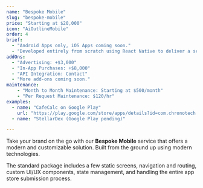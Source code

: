 ```yaml
---
name: "Bespoke Mobile"
slug: "bespoke-mobile"
price: "Starting at $20,000"
icon: "AiOutlineMobile"
order: 4
brief:
  - "Android Apps only, iOS Apps coming soon."
  - "Developed entirely from scratch using React Native to deliver a seamless and engaging user experience."
addOns:
  - "Advertising: +$3,000"
  - "In-App Purchases: +$8,000"
  - "API Integration: Contact"
  - "More add-ons coming soon."
maintenance:
    - "Month to Month Maintenance: Starting at $500/month"
    - "Per Request Maintenance: $120/hr"
examples:
  - name: "CafeCalc on Google Play"
    url: "https://play.google.com/store/apps/details?id=com.chronotech.CafeCalc"
  - name: "StellarDex (Google Play pending)"

---
```


Take your brand on the go with our **Bespoke Mobile** service that offers a modern and customizable solution. Built from the ground up using modern technologies.

The standard package includes a few static screens, navigation and routing, custom UI/UX components, state management, and handling the entire app store submission process.